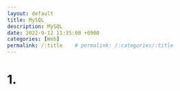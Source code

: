 ```yaml
---
layout: default
title: MySQL
description: MySQL
date: 2022-9-12 11:35:00 +0900
categories: [Web]
permalink: /:title    # permalink: /:categories/:title
---
```


# 1. 